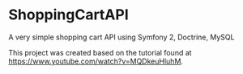 # ShoppingCartAPI
A very simple shopping cart API using Symfony 2, Doctrine, MySQL

This project was created based on the tutorial found at https://www.youtube.com/watch?v=MQDkeuHluhM.